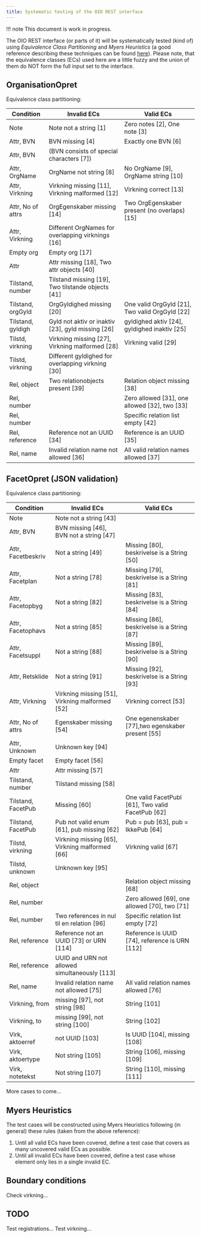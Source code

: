 ```yaml
---
title: Systematic testing of the OIO REST interface
---
```


!!! note
    This document is work in progress.

The OIO REST interface (or parts of it) will be systematically tested
(kind of) using *Equivalence Class Partitioning* and *Myers Heuristics*
(a good reference describing these techniques can be found
[here](http://www.baerbak.com/)). Please note, that the equivalence
classes (ECs) used here are a little fuzzy and the union of them do NOT
form the full input set to the interface.

## OrganisationOpret

Equivalence class partitioning:

|Condition|Invalid ECs|Valid ECs|
|---|---|---|
| Note | Note not a string [1] | Zero notes [2], One note [3] |
| Attr, BVN | BVN missing [4] | Exactly one BVN [6] |
| Attr, BVN | (BVN consists of special characters [7]) |  |
| Attr, OrgName | OrgName not string [8] | No OrgName [9], OrgName string [10] |
| Attr, Virkning | Virkning missing [11], Virkning malformed [12] | Virkning correct [13] |
| Attr, No of attrs | OrgEgenskaber missing [14] | Two OrgEgenskaber present (no overlaps) [15] |
| Attr, Virkning | Different OrgNames for overlapping virknings [16] |  |
| Empty org | Empty org [17] |  |
| Attr | Attr missing [18], Two attr objects [40] |  |
| Tilstand, number | Tilstand missing [19], Two tilstande objects [41] |  |
| Tilstand, orgGyld | OrgGyldighed missing [20] | One valid OrgGyld [21], Two valid OrgGyld [22] |
| Tilstand, gyldigh | Gyld not aktiv or inaktiv [23], gyld missing [26] | gyldighed aktiv [24], gyldighed inaktiv [25] |
| Tilstd, virkning | Virkning missing [27], Virkning malformed [28] | Virkning valid [29] |
| Tilstd, virkning | Different gyldighed for overlapping virkning [30] |  |
| Rel, object | Two relationobjects present [39] | Relation object missing [38] |
| Rel, number |  | Zero allowed [31], one allowed [32], two [33] |
| Rel, number |  | Specific relation list empty [42] |
| Rel, reference | Reference not an UUID [34] | Reference is an UUID [35] |
| Rel, name | Invalid relation name not allowed [36] | All valid relation names allowed [37] |

## FacetOpret (JSON validation)

Equivalence class partitioning:

| Condition          | Invalid ECs                                    | Valid ECs                                         |
| ------------------ | ---------------------------------------------- | ------------------------------------------------- |
| Note               | Note not a string [43]                         |                                                   |
| Attr, BVN          | BVN missing [46], BVN not a string [47]        |                                                   |
| Attr, Facetbeskriv | Not a string [49]                              | Missing [80], beskrivelse is a String [50]        |
| Attr, Facetplan    | Not a string [78]                              | Missing [79], beskrivelse is a String [81]        |
| Attr, Facetopbyg   | Not a string [82]                              | Missing [83], beskrivelse is a String [84]        |
| Attr, Facetophavs  | Not a string [85]                              | Missing [86], beskrivelse is a String [87]        |
| Attr, Facetsuppl   | Not a string [88]                              | Missing [89], beskrivelse is a String [90]        |
| Attr, Retsklide    | Not a string [91]                              | Missing [92], beskrivelse is a String [93]        |
| Attr, Virkning     | Virkning missing [51], Virkning malformed [52] | Virkning correct [53]                             |
| Attr, No of attrs  | Egenskaber missing [54]                        | One egenenskaber [77],two egenskaber present [55] |
| Attr, Unknown      | Unknown key [94]                               |                                                   |
| Empty facet        | Empty facet [56]                               |                                                   |
| Attr               | Attr missing [57]                              |                                                   |
| Tilstand, number   | Tilstand missing [58]                          |                                                   |
| Tilstand, FacetPub | Missing [60]                                   | One valid FacetPubl [61], Two valid FacetPub [62] |
| Tilstand, FacetPub | Pub not valid enum [61], pub missing [62]      | Pub = pub [63], pub = IkkePub [64]                |
| Tilstd, virkning   | Virkning missing [65], Virkning malformed [66] | Virkning valid [67]                               |
| Tilstd, unknown    | Unknown key [95]                               |                                                   |
| Rel, object        |                                                | Relation object missing [68]                      |
| Rel, number        |                                                | Zero allowed [69], one allowed [70], two [71]     |
| Rel, number        | Two references in nul til en relation [96]     | Specific relation list empty [72]                 |
| Rel, reference     | Reference not an UUID [73] or URN [114]        | Reference is UUID [74], reference is URN [112]    |
| Rel, reference     | UUID and URN not allowed simultaneously [113]  |                                                   |
| Rel, name          | Invalid relation name not allowed [75]         | All valid relation names allowed [76]             |
| Virkning, from     | missing [97], not string [98]                  | String [101]                                      |
| Virkning, to       | missing [99], not string [100]                 | String [102]                                      |
| Virk, aktoerref    | not UUID [103]                                 | Is UUID [104], missing [108]                      |
| Virk, aktoertype   | Not string [105]                               | String [106], missing [109]                       |
| Virk, notetekst    | Not string [107]                               | String [110], missing [111]                       |

More cases to come...

## Myers Heuristics

The test cases will be constructed using Myers Heuristics following (in
general) these rules (taken from the above reference):

1.  Until all valid ECs have been covered, define a test case that
    covers as many uncovered valid ECs as possible.
2.  Until all invalid ECs have been covered, define a test case whose
    element only lies in a single invalid EC.

## Boundary conditions

Check virkning...

## TODO

Test registrations... Test virkning...